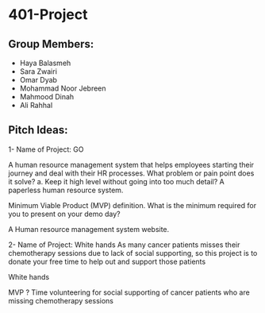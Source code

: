 # **401-Project**

## **Group Members:**

- Haya Balasmeh
- Sara Zwairi
- Omar Dyab
- Mohammad Noor Jebreen
- Mahmood Dinah
- Ali Rahhal

## **Pitch Ideas:**

1- Name of Project: GO

A human resource management system that helps employees starting their journey and deal with their HR processes.
What problem or pain point does it solve? a. Keep it high level without going into too much detail?
A paperless human resource system.

Minimum Viable Product (MVP) definition.
What is the minimum required for you to present on your demo day?

A Human resource management system website.

2- Name of Project: White hands
As many cancer patients misses their chemotherapy sessions due to lack of social supporting, so this project is to donate your free time to help out and support those patients

White hands

MVP ? Time volunteering for social supporting of cancer patients who are missing chemotherapy sessions
